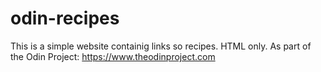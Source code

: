 # odin-recipes
This is a simple website containig links so recipes.
HTML only.
As part of the Odin Project: https://www.theodinproject.com
